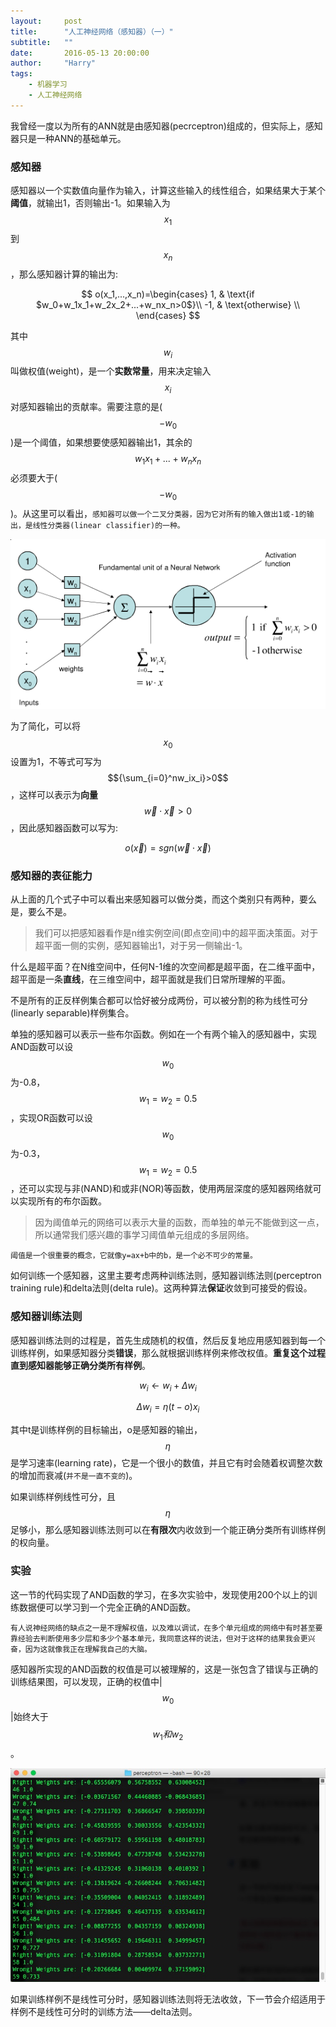 ```yaml
---
layout:     post
title:      "人工神经网络（感知器）（一）"
subtitle:   ""
date:       2016-05-13 20:00:00
author:     "Harry"
tags:
    - 机器学习
    - 人工神经网络
---
```


我曾经一度以为所有的ANN就是由感知器(pecrceptron)组成的，但实际上，感知器只是一种ANN的基础单元。

### 感知器

感知器以一个实数值向量作为输入，计算这些输入的线性组合，如果结果大于某个**阈值**，就输出1，否则输出-1。如果输入为$$x_1$$到$$x_n$$，那么感知器计算的输出为:

$$
	o(x_1,...,x_n)=\begin{cases} 
						1,  & \text{if $w_0+w_1x_1+w_2x_2+...+w_nx_n>0$}\\ 
						-1, & \text{otherwise} \\ 
					\end{cases} 			
$$

其中$$w_i$$叫做权值(weight)，是一个**实数常量**，用来决定输入$$x_i$$对感知器输出的贡献率。需要注意的是($$-w_0$$)是一个阈值，如果想要使感知器输出1，其余的$$w_1x_1+...+w_nx_n$$必须要大于($$-w_0$$)。从这里可以看出，`感知器可以做一个二叉分类器，因为它对所有的输入做出1或-1的输出，是线性分类器(linear classifier)的一种。`

![感知器](/img/in-post/ann-perceptron/perceptron.png)

为了简化，可以将$$x_0$$设置为1，不等式可写为$${\sum_{i=0}^nw_ix_i}>0$$，这样可以表示为**向量**$$\vec w\cdot\vec x>0$$，因此感知器函数可以写为:

$$o(\vec x)=sgn(\vec w\cdot\vec x)$$

### 感知器的表征能力

从上面的几个式子中可以看出来感知器可以做分类，而这个类别只有两种，要么是，要么不是。

>我们可以把感知器看作是n维实例空间(即点空间)中的超平面决策面。对于超平面一侧的实例，感知器输出1，对于另一侧输出-1。

什么是超平面？在N维空间中，任何N-1维的次空间都是超平面，在二维平面中，超平面是一条**直线**，在三维空间中，超平面就是我们日常所理解的平面。

不是所有的正反样例集合都可以恰好被分成两份，可以被分割的称为线性可分(linearly separable)样例集合。

单独的感知器可以表示一些布尔函数。例如在一个有两个输入的感知器中，实现AND函数可以设$$w_0$$为-0.8，$$w_1=w_2=0.5$$，实现OR函数可以设$$w_0$$为-0.3，$$w_1=w_2=0.5$$，还可以实现与非(NAND)和或非(NOR)等函数，使用两层深度的感知器网络就可以实现所有的布尔函数。

>因为阈值单元的网络可以表示大量的函数，而单独的单元不能做到这一点，所以通常我们感兴趣的事学习阈值单元组成的多层网络。

`阈值是一个很重要的概念，它就像y=ax+b中的b，是一个必不可少的常量。`

如何训练一个感知器，这里主要考虑两种训练法则，感知器训练法则(perceptron training rule)和delta法则(delta rule)。这两种算法**保证**收敛到可接受的假设。

### 感知器训练法则

感知器训练法则的过程是，首先生成随机的权值，然后反复地应用感知器到每一个训练样例，如果感知器分类**错误**，那么就根据训练样例来修改权值。**重复这个过程直到感知器能够正确分类所有样例**。

$$
	w_i\leftarrow w_i+\Delta w_i
$$

$$
	\Delta w_i=\eta (t-o)x_i
$$

其中t是训练样例的目标输出，o是感知器的输出，$$\eta$$是学习速率(learning rate)，它是一个很小的数值，并且它有时会随着权调整次数的增加而衰减(`并不是一直不变的`)。

如果训练样例线性可分，且$$\eta$$足够小，那么感知器训练法则可以在**有限次**内收敛到一个能正确分类所有训练样例的权向量。

### 实验

这一节的代码实现了AND函数的学习，在多次实验中，发现使用200个以上的训练数据便可以学习到一个完全正确的AND函数。

`有人说神经网络的缺点之一是不理解权值，以及难以调试，在多个单元组成的网络中有时甚至要靠经验去判断使用多少层和多少个基本单元，我同意这样的说法，但对于这样的结果我会更兴奋，因为这就像我正在理解我自己的大脑。`

感知器所实现的AND函数的权值是可以被理解的，这是一张包含了错误与正确的训练结果图，可以发现，正确的权值中\|$$w_0$$\|始终大于$$w_1和w_2$$。

![感知器训练法则结果](/img/in-post/ann-perceptron/perceptron-result.png)

如果训练样例不是线性可分时，感知器训练法则将无法收敛，下一节会介绍适用于样例不是线性可分时的训练方法——delta法则。